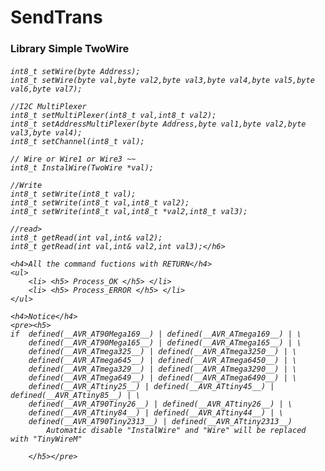 # SendTrans
<h3>Library Simple TwoWire</h3>
    <h6>
    
    int8_t setWire(byte Address);
    int8_t setWire(byte val,byte val2,byte val3,byte val4,byte val5,byte val6,byte val7);
    
    //I2C MultiPlexer
    int8_t setMultiPlexer(int8_t val,int8_t val2);
    int8_t setAddressMultiPlexer(byte Address,byte val1,byte val2,byte val3,byte val4);
    int8_t setChannel(int8_t val);
    
    // Wire or Wire1 or Wire3 ~~
    int8_t InstalWire(TwoWire *val);
    
    //Write
    int8_t setWrite(int8_t val);
    int8_t setWrite(int8_t val,int8_t val2);
    int8_t setWrite(int8_t val,int8_t *val2,int8_t val3);
 
    //read>
    int8_t getRead(int val,int& val2);
    int8_t getRead(int val,int& val2,int val3);</h6>
    
    <h4>All the command fuctions with RETURN</h4>
    <ul>
        <li> <h5> Process_OK </h5> </li>
        <li> <h5> Process_ERROR </h5> </li>
    </ul>
    
    <h4>Notice</h4>
    <pre><h5> 
    if  defined(__AVR_AT90Mega169__) | defined(__AVR_ATmega169__) | \
        defined(__AVR_AT90Mega165__) | defined(__AVR_ATmega165__) | \
        defined(__AVR_ATmega325__) | defined(__AVR_ATmega3250__) | \
        defined(__AVR_ATmega645__) | defined(__AVR_ATmega6450__) | \
        defined(__AVR_ATmega329__) | defined(__AVR_ATmega3290__) | \
        defined(__AVR_ATmega649__) | defined(__AVR_ATmega6490__) | \
        defined(__AVR_ATtiny25__) | defined(__AVR_ATtiny45__) | defined(__AVR_ATtiny85__) | \
        defined(__AVR_AT90Tiny26__) | defined(__AVR_ATtiny26__) | \
        defined(__AVR_ATtiny84__) | defined(__AVR_ATtiny44__) | \
        defined(__AVR_AT90Tiny2313__) | defined(__AVR_ATtiny2313__)
            Automatic disable "InstalWire" and "Wire" will be replaced with "TinyWireM" 
        
        </h5></pre>
